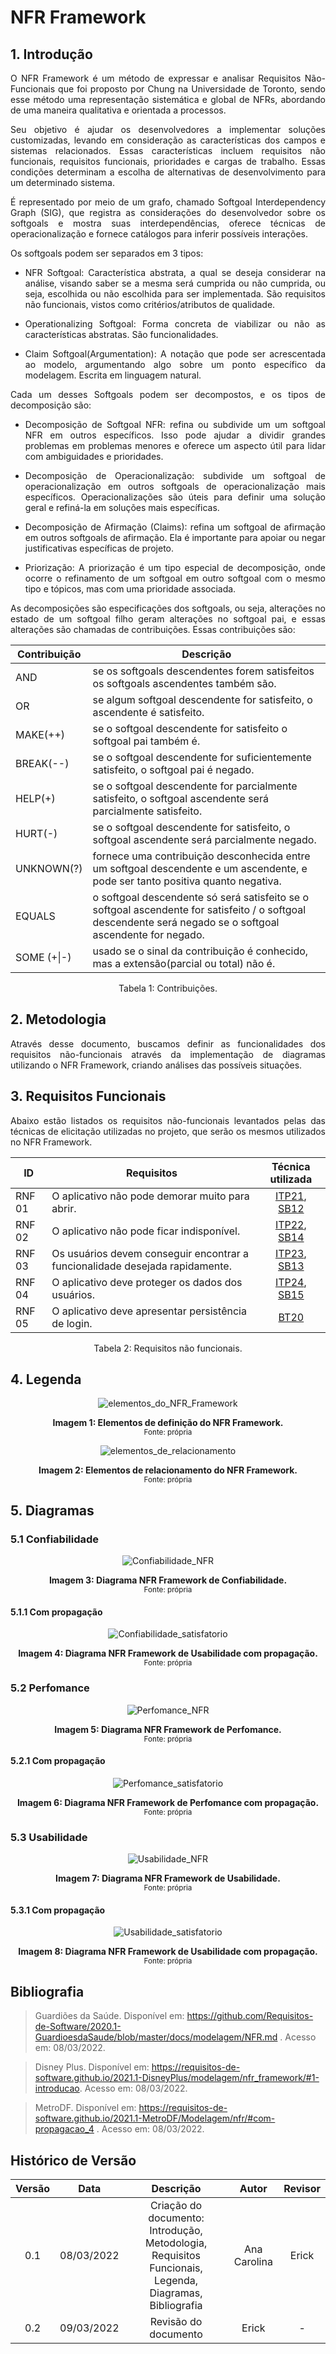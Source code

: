 # NFR Framework

## 1. Introdução
<p style="text-align: justify;">O NFR Framework é um método de expressar e analisar Requisitos Não-Funcionais que foi proposto por Chung na Universidade de Toronto, sendo esse método uma representação sistemática e global de NFRs, abordando de uma maneira qualitativa e orientada a processos. 
</p>

<p style="text-align: justify;">Seu objetivo é ajudar os desenvolvedores a implementar soluções customizadas, levando em consideração as características dos campos e sistemas relacionados. Essas características incluem requisitos não funcionais, requisitos funcionais, prioridades e cargas de trabalho. Essas condições determinam a escolha de alternativas de desenvolvimento para um determinado sistema.
</p>

<p style="text-align: justify;">É representado por meio de um grafo, chamado Softgoal Interdependency Graph (SIG), que registra as considerações do desenvolvedor sobre os softgoals e mostra suas interdependências, oferece técnicas de operacionalização e fornece catálogos para inferir possíveis interações.
</p>

<p style="text-align: justify;"> Os softgoals podem ser separados em 3 tipos: </p>

- <p style="text-align: justify;">NFR Softgoal: Característica abstrata, a qual se deseja considerar na análise, visando saber se a mesma será cumprida ou não cumprida, ou seja, escolhida ou não escolhida para ser implementada. São requisitos não funcionais, vistos como critérios/atributos de qualidade.</p>

- <p style="text-align: justify;">Operationalizing Softgoal: Forma concreta de viabilizar ou não as características abstratas. São funcionalidades.</p>

- <p style="text-align: justify;">Claim Softgoal(Argumentation): A notação que pode ser acrescentada ao modelo, argumentando algo sobre um ponto específico da modelagem. Escrita em linguagem natural.</p>

<p style="text-align: justify;"> Cada um desses Softgoals podem ser decompostos, e os tipos de decomposição são: </p>

- <p style="text-align: justify;">Decomposição de Softgoal NFR: refina ou subdivide um um softgoal NFR em outros específicos. Isso pode ajudar a dividir grandes problemas em problemas menores e oferece um aspecto útil para lidar com ambiguidades e prioridades.</p>

- <p style="text-align: justify;">Decomposição de Operacionalização: subdivide um softgoal de operacionalização em outros softgoals de operacionalização mais específicos. Operacionalizações são úteis para definir uma solução geral e refiná-la em soluções mais específicas.</p>

- <p style="text-align: justify;">Decomposição de Afirmação (Claims): refina um softgoal de afirmação em outros softgoals de afirmação. Ela é importante para apoiar ou negar justificativas específicas de projeto.</p>

- <p style="text-align: justify;">Priorização: A priorização é um tipo especial de decomposição, onde ocorre o refinamento de um softgoal em outro softgoal com o mesmo tipo e tópicos, mas com uma prioridade associada.</p>


<p style="text-align: justify;">As decomposições são especificações dos softgoals, ou seja, alterações no estado de um softgoal filho geram alterações no softgoal pai, e essas alterações são chamadas de contribuições. Essas contribuições são:</p>

Contribuição | Descrição
-|-
AND | se os softgoals descendentes forem satisfeitos os softgoals ascendentes também são.
OR | se algum softgoal descendente for satisfeito, o ascendente é satisfeito.
MAKE(++) | se o softgoal descendente for satisfeito o softgoal pai também é.
BREAK(--) | se o softgoal descendente for suficientemente satisfeito, o softgoal pai é negado.
HELP(+) | se o softgoal descendente for parcialmente satisfeito, o softgoal ascendente será parcialmente satisfeito.
HURT(-) | se o softgoal descendente for satisfeito, o softgoal ascendente será parcialmente negado.
UNKNOWN(?) | fornece uma contribuição desconhecida entre um softgoal descendente e um ascendente, e pode ser tanto positiva quanto negativa.
EQUALS | o softgoal descendente só será satisfeito se o softgoal ascendente for satisfeito / o softgoal descendente será negado se o softgoal ascendente for negado.
SOME (+\|-) | usado se o sinal da contribuição é conhecido, mas a extensão(parcial ou total) não é. 

<center> <figcaption>Tabela 1: Contribuições.</figcaption> </center>


## 2. Metodologia

<p style="text-align: justify;">Através desse documento, buscamos definir as funcionalidades dos requisitos não-funcionais através da implementação de diagramas utilizando o NFR Framework, criando análises das possíveis situações.
</p>


## 3. Requisitos Funcionais

<p style="text-align: justify;"> Abaixo estão listados os requisitos não-funcionais levantados pelas das técnicas de elicitação utilizadas no projeto, que serão os mesmos utilizados no NFR Framework.
</p>


| ID     | Requisitos            | Técnica utilizada |
| ------ | --------------------- | :---------------: |
| RNF 01 | O aplicativo não pode demorar muito para abrir. | [ITP21](https://requisitos-de-software.github.io/2021.2-ConecteSUS/Elicita%C3%A7%C3%A3o/Tecnicas_de_elicitacao/introspeccao/#31-requisitos-funcionais), [SB12](https://requisitos-de-software.github.io/2021.2-ConecteSUS/Elicita%C3%A7%C3%A3o/Tecnicas_de_elicitacao/storytelling/#5-requisitos-nao-funcionais) |
| RNF 02 | O aplicativo não pode ficar indisponível.  |  [ITP22](https://requisitos-de-software.github.io/2021.2-ConecteSUS/Elicita%C3%A7%C3%A3o/Tecnicas_de_elicitacao/introspeccao/#31-requisitos-funcionais), [SB14](https://requisitos-de-software.github.io/2021.2-ConecteSUS/Elicita%C3%A7%C3%A3o/Tecnicas_de_elicitacao/storytelling/#5-requisitos-nao-funcionais)  |
| RNF 03 | Os usuários devem conseguir encontrar a funcionalidade desejada rapidamente. | [ITP23](https://requisitos-de-software.github.io/2021.2-ConecteSUS/Elicita%C3%A7%C3%A3o/Tecnicas_de_elicitacao/introspeccao/#31-requisitos-funcionais), [SB13](https://requisitos-de-software.github.io/2021.2-ConecteSUS/Elicita%C3%A7%C3%A3o/Tecnicas_de_elicitacao/storytelling/#5-requisitos-nao-funcionais) |
| RNF 04 | O aplicativo deve proteger os dados dos usuários.  |  [ITP24](https://requisitos-de-software.github.io/2021.2-ConecteSUS/Elicita%C3%A7%C3%A3o/Tecnicas_de_elicitacao/introspeccao/#31-requisitos-funcionais), [SB15](https://requisitos-de-software.github.io/2021.2-ConecteSUS/Elicita%C3%A7%C3%A3o/Tecnicas_de_elicitacao/storytelling/#5-requisitos-nao-funcionais) |
| RNF 05 | O aplicativo deve apresentar persistência de login. | [BT20](https://requisitos-de-software.github.io/2021.2-ConecteSUS/Elicita%C3%A7%C3%A3o/Tecnicas_de_elicitacao/brainstorming/#5-levantamento-de-requisitos)  |


<center> <figcaption>Tabela 2: Requisitos não funcionais.</figcaption> </center>




## 4. Legenda

<center>

![elementos_do_NFR_Framework](https://user-images.githubusercontent.com/49570180/157316868-0d2e5154-355f-490d-9696-7ac1c898d155.jpeg)

</center>

<center>

  <figcaption>
      <b>Imagem 1: Elementos de definição do NFR Framework.</b>
    <br><small>Fonte: própria</small>
  </figcaption>

</center>


<center>

![elementos_de_relacionamento](https://user-images.githubusercontent.com/49570180/157317602-00134891-0e25-4de3-8e14-d5983c8b7daf.jpeg)


</center>

<center>

  <figcaption>
      <b>Imagem 2: Elementos de relacionamento do NFR Framework.</b>
    <br><small>Fonte: própria</small>
  </figcaption>

</center>


## 5. Diagramas

### 5.1 Confiabilidade

<center>

![Confiabilidade_NFR](https://user-images.githubusercontent.com/49570180/157367881-d2edf258-6af0-4168-9a56-4afaef00b94a.jpeg)

</center>

<center>

  <figcaption>
      <b>Imagem 3: Diagrama NFR Framework de Confiabilidade.</b>
    <br><small>Fonte: própria</small>
  </figcaption>

</center>

#### 5.1.1 Com propagação

<center>

![Confiabilidade_satisfatorio](https://user-images.githubusercontent.com/49570180/157367890-9475074b-c003-4430-9471-c7627f92ac15.jpeg)

</center>

<center>

  <figcaption>
      <b>Imagem 4: Diagrama NFR Framework de Usabilidade com propagação.</b>
    <br><small>Fonte: própria</small>
  </figcaption>

</center>

### 5.2 Perfomance

<center>

![Perfomance_NFR](https://user-images.githubusercontent.com/49570180/157367908-0baa83d1-0427-4f8d-9599-d311c27ad8d1.jpeg)

</center>

<center>

  <figcaption>
      <b>Imagem 5: Diagrama NFR Framework de Perfomance.</b>
    <br><small>Fonte: própria</small>
  </figcaption>

</center>

#### 5.2.1 Com propagação

<center>

![Perfomance_satisfatorio](https://user-images.githubusercontent.com/49570180/157367956-c7ddce92-1d3a-4e17-92ca-7382dff86a91.jpeg)

</center>

<center>

  <figcaption>
      <b>Imagem 6: Diagrama NFR Framework de Perfomance com propagação.</b>
    <br><small>Fonte: própria</small>
  </figcaption>

</center>

### 5.3 Usabilidade

<center>

![Usabilidade_NFR](https://user-images.githubusercontent.com/49570180/157367975-8a7e9d96-eef9-41dd-b0d7-158bd04b8b2f.jpeg)

</center>

<center>

  <figcaption>
      <b>Imagem 7: Diagrama NFR Framework de Usabilidade.</b>
    <br><small>Fonte: própria</small>
  </figcaption>

</center>

#### 5.3.1 Com propagação

<center>

![Usabilidade_satisfatorio](https://user-images.githubusercontent.com/49570180/157367983-8ff8c777-98d2-434b-b0f0-818789ebb2b1.jpeg)

</center>

<center>

  <figcaption>
      <b>Imagem 8: Diagrama NFR Framework de Usabilidade com propagação.</b>
    <br><small>Fonte: própria</small>
  </figcaption>

</center>


## Bibliografia

>Guardiões da Saúde. Disponível em: https://github.com/Requisitos-de-Software/2020.1-GuardioesdaSaude/blob/master/docs/modelagem/NFR.md . Acesso em: 08/03/2022.

>Disney Plus. Disponível em: https://requisitos-de-software.github.io/2021.1-DisneyPlus/modelagem/nfr_framework/#1-introducao. Acesso em: 08/03/2022.

>MetroDF. Disponível em: https://requisitos-de-software.github.io/2021.1-MetroDF/Modelagem/nfr/#com-propagacao_4 . Acesso em: 08/03/2022.



## Histórico de Versão

| Versão |    Data    |  Descrição | Autor | Revisor |
| :----: | :--------: | :--------: | :---: | :-----: |
|  0.1   | 08/03/2022 | Criação do documento: Introdução, Metodologia, Requisitos Funcionais, Legenda, Diagramas, Bibliografia | Ana Carolina | Erick |
|  0.2   | 09/03/2022 | Revisão do documento | Erick | - |
